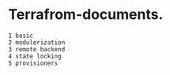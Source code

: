 # Terrafrom-documents.
```
1 basic
2 modulerization 
3 remote backend
4 state locking 
5 provisioners
```


